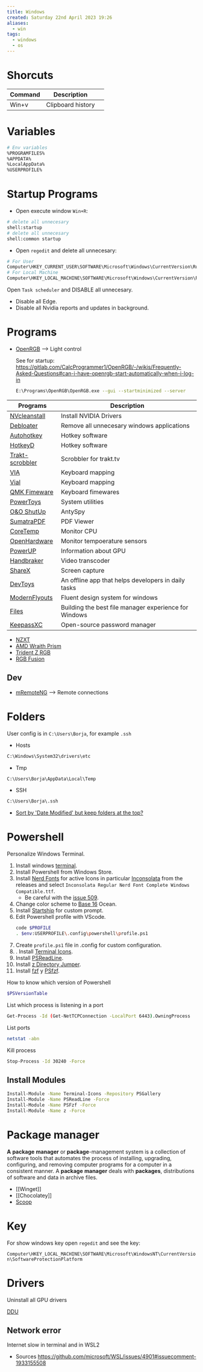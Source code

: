 ```yaml
---
title: Windows
created: Saturday 22nd April 2023 19:26
aliases:
  - win
tags:
  - windows
  - os
---
```

# Shorcuts

| Command | Description       |     |
| ------- | ----------------- | --- |
| Win+v   | Clipboard history |     |

# Variables

```bash
# Env variables
%PROGRAMFILES%
%APPDATA%
%LocalAppData%
%USERPROFILE%
```

# Startup Programs

- Open execute window `Win+R`:

```bash
# delete all unnecesary
shell:startup
# delete all unnecesary
shell:common startup
```

- Open `regedit` and delete all unnecesary:

```bash
# For User
Computer\HKEY_CURRENT_USER\SOFTWARE\Microsoft\Windows\CurrentVersion\Run
# For Local Machine
Computer\HKEY_LOCAL_MACHINE\SOFTWARE\Microsoft\Windows\CurrentVersion\Run
```

Open `Task scheduler` and DISABLE all unnecesary.

- Disable all Edge.
- Disable all Nvidia reports and updates in background.

# Programs

- [OpenRGB](https://openrgb.org/) --> Light control

	See for startup: https://gitlab.com/CalcProgrammer1/OpenRGB/-/wikis/Frequently-Asked-Questions#can-i-have-openrgb-start-automatically-when-i-log-in

	```bash
    E:\Programs\OpenRGB\OpenRGB.exe --gui --startminimized --server
    ```

| Programs | Description |
| ---- | ---- |
| [NVcleanstall](https://www.techpowerup.com/nvcleanstall/) | Install NVIDIA Drivers |
| [Debloater](https://github.com/Sycnex/Windows10Debloater) | Remove all unnecesary windows applications |
| [Autohotkey](https://www.autohotkey.com/) | Hotkey software |
| [HotkeyD](https://github.com/HikariKnight/hotkeyD) | Hotkey software |
| [Trakt-scrobbler](https://github.com/iamkroot/trakt-scrobbler) | Scrobbler for trakt.tv |
| [VIA](https://caniusevia.com/) | Keyboard mapping |
| [Vial](https://get.vial.today/) | Keyboard mapping |
| [QMK Fimeware](https://docs.qmk.fm/#/) | Keyboard fimewares |
| [PowerToys](https://github.com/microsoft/PowerToys) | System utilities |
| [O&O ShutUp](https://www.oo-software.com/en/shutup10) | AntySpy |
| [SumatraPDF](https://www.sumatrapdfreader.org/free-pdf-reader) | PDF Viewer |
| [CoreTemp](https://www.alcpu.com/CoreTemp/) | Monitor CPU |
| [OpenHardware](https://openhardwaremonitor.org/) | Monitor tempoerature sensors |
| [PowerUP](https://www.techpowerup.com/gpuz/) | Information about GPU |
| [Handbraker](https://handbrake.fr/) | Video transcoder |
| [ShareX](https://getsharex.com/) | Screen capture |
| [DevToys](https://devtoys.app/) | An offline app that helps developers in daily tasks |
| [ModernFlyouts](https://github.com/ModernFlyouts-Community/ModernFlyouts) | Fluent design system for windows |
| [Files](https://files.community/) | Building the best file manager experience for Windows |
| [KeepassXC](https://github.com/keepassxreboot/keepassxc) | Open-source password manager |

- [NZXT](https://nzxt.com/software/cam)
- [AMD Wraith Prism](https://landing.coolermaster.com/pages/amd-ryzen-wraith-prism-rgb-software/)
- [Trident Z RGB](https://www.gskill.com/download/1502180912/1551690847/Trident-Z-Family-(RGB,-Royal,-Neo))
- [RGB Fusion](https://www.gigabyte.com/MicroSite/512/download.html)

## Dev

- [mRemoteNG](https://github.com/mRemoteNG/mRemoteNG) --> Remote connections

# Folders

User config is in `C:\Users\Borja`, for example `.ssh`

- Hosts

```bash
C:\Windows\System32\drivers\etc
```

- Tmp

```bash
C:\Users\Borja\AppData\Local\Temp
```

- SSH
```bash
C:\Users\Borja\.ssh
```

- [Sort by 'Date Modified' but keep folders at the top?](https://answers.microsoft.com/en-us/windows/forum/all/sort-by-date-modified-but-keep-folders-at-the-top/746b8380-63fd-4d77-a568-fac11d917ad7)

# Powershell

Personalize Windows Terminal.

1. Install windows [terminal](https://github.com/microsoft/terminal).
2. Install Powershell from Windows Store.
3. Install [Nerd Fonts](https://www.nerdfonts.com/font-downloads) for active Icons in particular [Inconsolata](https://github.com/ryanoasis/nerd-fonts/releases) from the releases and select `Inconsolata Regular Nerd Font Complete Windows Compatible.ttf`.
   - Be careful with the [issue 509](https://github.com/ryanoasis/nerd-fonts/issues/509).
4. Change color scheme to [Base 16](https://github.com/ShiromMakkad/base16-windows-terminal) Ocean.
5. Install [Startship](https://github.com/starship/starship) for custom prompt.
6. Edit Powershell profile with VScode. 
	```bash
	code $PROFILE
	. $env:USERPROFILE\.config\powershell\profile.ps1
	```
7. Create `profile.ps1` file in .config for custom configuration.
8. . Install [Terminal Icons](https://github.com/devblackops/Terminal-Icons).
9.  Install [PSReadLine](https://github.com/PowerShell/PSReadLine).
10. Install [z Directory Jumper](https://github.com/jethrokuan/z).
11. Install [fzf](https://github.com/junegunn/fzf) y [PSfzf](https://github.com/kelleyma49/PSFzf).

How to know which version of Powershell

```bash
$PSVersionTable
```

List which process is listening in a port

```bash
Get-Process -Id (Get-NetTCPConnection -LocalPort 6443).OwningProcess
```

List ports

```bash
netstat -abn
```

Kill process

```bash
Stop-Process -Id 30240 -Force
```
## Install Modules

```bash
Install-Module -Name Terminal-Icons -Repository PSGallery
Install-Module -Name PSReadLine -Force
Install-Module -Name PSFzf -Force
Install-Module -Name z -Force
```

# Package manager

**A** **package** **manager** or **package**-management system is a collection of software tools that automates the process of installing, upgrading, configuring, and removing computer programs for a computer in a consistent manner. A **package** **manager** deals with **packages**, distributions of software and data in archive files.

- [[Winget]]
- [[Chocolatey]]
- [Scoop](https://scoop.sh/)

# Key

For show windows key open `regedit` and see the key:

`Computer\HKEY_LOCAL_MACHINE\SOFTWARE\Microsoft\WindowsNT\CurrentVersion\SoftwareProtectionPlatform`

# Drivers

Uninstall all GPU drivers

[DDU](https://www.guru3d.com/files-details/display-driver-uninstaller-download.html)

## Network error

Internet slow in terminal and in WSL2

- Sources https://github.com/microsoft/WSL/issues/4901#issuecomment-1933155508
